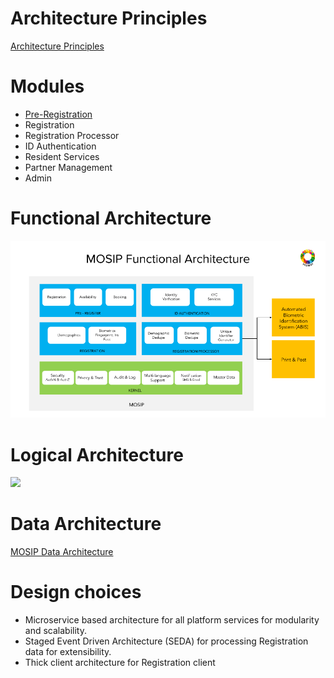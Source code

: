 # Architecture Principles
[Architecture Principles](MOSIP-Architecture-Principles)

# Modules
* [Pre-Registration](Pre-Registration.md)
* Registration
* Registration Processor
* ID Authentication
* Resident Services
* Partner Management
* Admin

# Functional Architecture
![](_images/MOSIP_functional_architecture.png)

# Logical Architecture
![](_images/arch_diagrams/MOSIP_logical_architecture_v0.1.png)

# Data Architecture
[MOSIP Data Architecture](https://github.com/mosip/documentation/wiki/MOSIP-Data-Architecture)

# Design choices
* Microservice based architecture for all platform services for modularity and scalability.
* Staged Event Driven Architecture (SEDA) for processing Registration data for extensibility.
* Thick client architecture for Registration client
